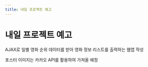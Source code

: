 ```yaml
---
title: 내일 프로젝트 예고
---
```


# 내일 프로젝트 예고

AJAX로 일별 영화 순위 데이터를 받아 영화 정보 리스트를 출력하는 웹앱 작성

포스터 이미지는 카카오 API를 활용하여 가져올 예정